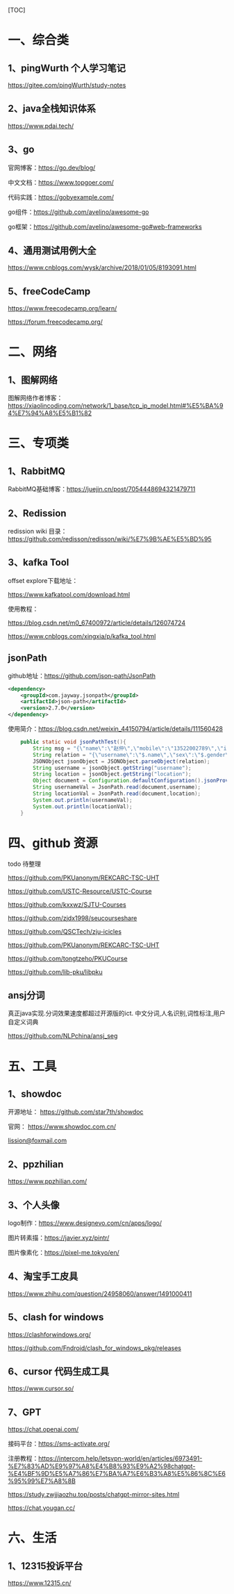 [TOC]

# 一、综合类

## 1、pingWurth 个人学习笔记

https://gitee.com/pingWurth/study-notes

## 2、java全栈知识体系

https://www.pdai.tech/

## 3、go 

官网博客：https://go.dev/blog/

中文文档：https://www.topgoer.com/

代码实践：https://gobyexample.com/

go组件：https://github.com/avelino/awesome-go

go框架：https://github.com/avelino/awesome-go#web-frameworks

## 4、通用测试用例大全

https://www.cnblogs.com/wysk/archive/2018/01/05/8193091.html

## 5、freeCodeCamp

https://www.freecodecamp.org/learn/

https://forum.freecodecamp.org/

# 二、网络

## 1、图解网络

图解网络作者博客：https://xiaolincoding.com/network/1_base/tcp_ip_model.html#%E5%BA%94%E7%94%A8%E5%B1%82



# 三、专项类

## 1、RabbitMQ

RabbitMQ基础博客：https://juejin.cn/post/7054448694321479711

## 2、Redission

redission wiki 目录：https://github.com/redisson/redisson/wiki/%E7%9B%AE%E5%BD%95

## 3、kafka Tool

offset explore下载地址：

https://www.kafkatool.com/download.html

使用教程：

https://blog.csdn.net/m0_67400972/article/details/126074724

https://www.cnblogs.com/xingxia/p/kafka_tool.html

## jsonPath
github地址：https://github.com/json-path/JsonPath
```xml
<dependency>
    <groupId>com.jayway.jsonpath</groupId>
    <artifactId>json-path</artifactId>
    <version>2.7.0</version>
</dependency>
```
使用简介：https://blog.csdn.net/weixin_44150794/article/details/111560428
```java
    public static void jsonPathTest(){
        String msg = "{\"name\":\"赵仲\",\"mobile\":\"13522002789\",\"info\":{\"address\":\"test\"},\"gender\":\"male\"}";
        String relation = "{\"username\":\"$.name\",\"sex\":\"$.gender\",\"location\":\"$.info.address\"}";
        JSONObject jsonObject = JSONObject.parseObject(relation);
        String username = jsonObject.getString("username");
        String location = jsonObject.getString("location");
        Object document = Configuration.defaultConfiguration().jsonProvider().parse(msg);
        String usernameVal = JsonPath.read(document,username);
        String locationVal = JsonPath.read(document,location);
        System.out.println(usernameVal);
        System.out.println(locationVal);
    }
```


# 四、github 资源

todo 待整理

https://github.com/PKUanonym/REKCARC-TSC-UHT

https://github.com/USTC-Resource/USTC-Course

https://github.com/kxxwz/SJTU-Courses

https://github.com/zjdx1998/seucourseshare

https://github.com/QSCTech/zju-icicles

https://github.com/PKUanonym/REKCARC-TSC-UHT

https://github.com/tongtzeho/PKUCourse

https://github.com/lib-pku/libpku

## ansj分词

真正java实现.分词效果速度都超过开源版的ict. 中文分词,人名识别,词性标注,用户自定义词典

https://github.com/NLPchina/ansj_seg

# 五、工具

## 1、showdoc

开源地址： https://github.com/star7th/showdoc

官网： https://www.showdoc.com.cn/

lission@foxmail.com

## 2、ppzhilian

https://www.ppzhilian.com/


## 3、个人头像

logo制作：https://www.designevo.com/cn/apps/logo/

图片转素描：https://javier.xyz/pintr/

图片像素化：https://pixel-me.tokyo/en/

## 4、淘宝手工皮具

https://www.zhihu.com/question/24958060/answer/1491000411

## 5、clash for windows

https://clashforwindows.org/

https://github.com/Fndroid/clash_for_windows_pkg/releases

## 6、cursor 代码生成工具

https://www.cursor.so/

## 7、GPT

https://chat.openai.com/

接码平台：https://sms-activate.org/

注册教程：https://intercom.help/letsvpn-world/en/articles/6973491-%E7%83%AD%E9%97%A8%E4%B8%93%E9%A2%98chatgpt-%E4%BF%9D%E5%A7%86%E7%BA%A7%E6%B3%A8%E5%86%8C%E6%95%99%E7%A8%8B

https://study.zwjjiaozhu.top/posts/chatgpt-mirror-sites.html

https://chat.yougan.cc/



# 六、生活

## 1、12315投诉平台

https://www.12315.cn/

